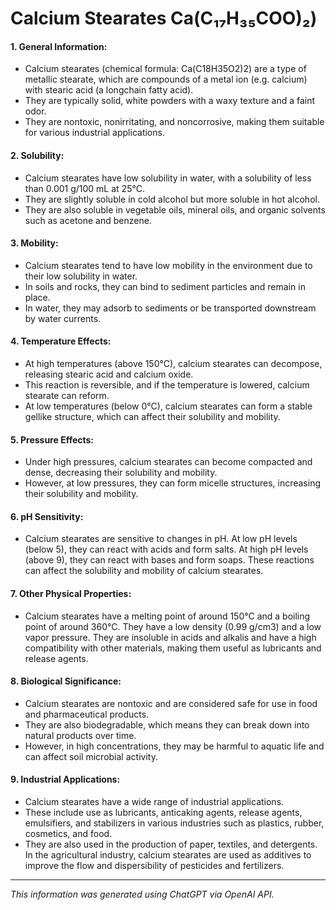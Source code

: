 # Calcium Stearates Ca(C₁₇H₃₅COO)₂)
#### 1. General Information:
* Calcium stearates (chemical formula: Ca(C18H35O2)2) are a type of metallic stearate, which are compounds of a metal ion (e.g. calcium) with stearic acid (a longchain fatty acid). 
* They are typically solid, white powders with a waxy texture and a faint odor. 
* They are nontoxic, nonirritating, and noncorrosive, making them suitable for various industrial applications.
#### 2. Solubility:
* Calcium stearates have low solubility in water, with a solubility of less than 0.001 g/100 mL at 25°C. 
* They are slightly soluble in cold alcohol but more soluble in hot alcohol. 
* They are also soluble in vegetable oils, mineral oils, and organic solvents such as acetone and benzene.
#### 3. Mobility:
* Calcium stearates tend to have low mobility in the environment due to their low solubility in water. 
* In soils and rocks, they can bind to sediment particles and remain in place. 
* In water, they may adsorb to sediments or be transported downstream by water currents.
#### 4. Temperature Effects:
* At high temperatures (above 150°C), calcium stearates can decompose, releasing stearic acid and calcium oxide. 
* This reaction is reversible, and if the temperature is lowered, calcium stearate can reform. 
* At low temperatures (below 0°C), calcium stearates can form a stable gellike structure, which can affect their solubility and mobility.
#### 5. Pressure Effects:
* Under high pressures, calcium stearates can become compacted and dense, decreasing their solubility and mobility. 
* However, at low pressures, they can form micelle structures, increasing their solubility and mobility.
#### 6. pH Sensitivity:
* Calcium stearates are sensitive to changes in pH. At low pH levels (below 5), they can react with acids and form salts. At high pH levels (above 9), they can react with bases and form soaps. These reactions can affect the solubility and mobility of calcium stearates.
#### 7. Other Physical Properties:
* Calcium stearates have a melting point of around 150°C and a boiling point of around 360°C. They have a low density (0.99 g/cm3) and a low vapor pressure. They are insoluble in acids and alkalis and have a high compatibility with other materials, making them useful as lubricants and release agents.
#### 8. Biological Significance:
* Calcium stearates are nontoxic and are considered safe for use in food and pharmaceutical products. 
* They are also biodegradable, which means they can break down into natural products over time. 
* However, in high concentrations, they may be harmful to aquatic life and can affect soil microbial activity.
#### 9. Industrial Applications:
* Calcium stearates have a wide range of industrial applications. 
* These include use as lubricants, anticaking agents, release agents, emulsifiers, and stabilizers in various industries such as plastics, rubber, cosmetics, and food. 
* They are also used in the production of paper, textiles, and detergents. In the agricultural industry, calcium stearates are used as additives to improve the flow and dispersibility of pesticides and fertilizers.
______________________________________________________________
*This information was generated using ChatGPT via OpenAI API.*